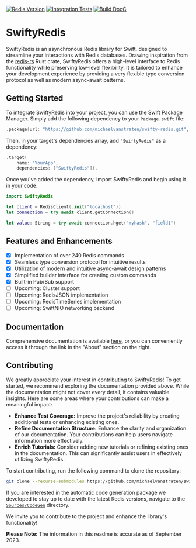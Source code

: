 [![Redis Version](https://img.shields.io/badge/Redis_Version-7.2.1-green?color=white&logo=redis&logoColor=white&labelColor=d82c20)](https://github.com/redis/redis/releases/tag/7.2.1)
[![Integration Tests](https://github.com/michaelvanstraten/swifty-redis/actions/workflows/integration-tests.yml/badge.svg)](https://github.com/michaelvanstraten/swifty-redis/actions/workflows/integration-tests.yml)
[![Build DocC](https://github.com/michaelvanstraten/swifty-redis/actions/workflows/build-docc.yml/badge.svg)](https://github.com/michaelvanstraten/swifty-redis/actions/workflows/build-docc.yml)

# SwiftyRedis

SwiftyRedis is an asynchronous Redis library for Swift, designed to streamline your interactions with Redis databases. Drawing inspiration from the [redis-rs](https://github.com/redis-rs/redis-rs) Rust crate, SwiftyRedis offers a high-level interface to Redis functionality while preserving low-level flexibility. It is tailored to enhance your development experience by providing a very flexible type conversion protocol as well as modern async-await patterns.

## Getting Started

To integrate SwiftyRedis into your project, you can use the Swift Package Manager. Simply add the following dependency to your `Package.swift` file:

```swift
.package(url: "https://github.com/michaelvanstraten/swifty-redis.git", from: "0.1.2")
```

Then, in your target's dependencies array, add `"SwiftyRedis"` as a dependency:

```swift
.target(
    name: "YourApp",
    dependencies: ["SwiftyRedis"]),
```

Once you've added the dependency, import SwiftyRedis and begin using it in your code:

```swift
import SwiftyRedis

let client = RedisClient(.init("localhost"))
let connection = try await client.getConnection()

let value: String = try await connection.hget("myhash", "field1")
```

## Features and Enhancements

- [x] Implementation of over 240 Redis commands
- [x] Seamless type conversion protocol for intuitive results
- [x] Utilization of modern and intuitive async-await design patterns
- [x] Simplified builder interface for creating custom commands
- [x] Built-in Pub/Sub support
- [ ] Upcoming: Cluster support
- [ ] Upcoming: RedisJSON implementation
- [ ] Upcoming: RedisTimeSeries implementation
- [ ] Upcoming: SwiftNIO networking backend

## Documentation

Comprehensive documentation is available [here](https://michaelvanstraten.github.io/swifty-redis/documentation/swiftyredis/), or you can conveniently access it through the link in the "About" section on the right.

## Contributing

We greatly appreciate your interest in contributing to SwiftyRedis! To get started, we recommend exploring the documentation provided above. While the documentation might not cover every detail, it contains valuable insights. Here are some areas where your contributions can make a meaningful impact:

- **Enhance Test Coverage:** Improve the project's reliability by creating additional tests or enhancing existing ones.
- **Refine Documentation Structure:** Enhance the clarity and organization of our documentation. Your contributions can help users navigate information more effectively.
- **Enrich Tutorials:** Consider adding new tutorials or refining existing ones in the documentation. This can significantly assist users in effectively utilizing SwiftyRedis.

To start contributing, run the following command to clone the repository:

```bash
git clone --recurse-submodules https://github.com/michaelvanstraten/swifty-redis.git
```

If you are interested in the automatic code generation package we developed to stay up to date with the latest Redis versions, navigate to the [`Sources/CodeGen`](Sources/CodeGen) directory.

We invite you to contribute to the project and enhance the library's functionality!

**Please Note:** The information in this readme is accurate as of September 2023.
